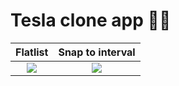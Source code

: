 # Tesla clone app 🚗🔌

|                                    Flatlist                                  |                                         Snap to interval                                 |
|:----------------------------------------------------------------------------:|:----------------------------------------------------------------------------------------:|
|![](https://github-images-jusav.s3.eu-central-1.amazonaws.com/teslaclone.jpg) | ![](https://github-images-jusav.s3.eu-central-1.amazonaws.com/SVID_20211229_151235_1.gif)|

